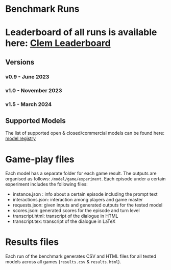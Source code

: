 # Benchmark Runs

# Leaderboard of all runs is available here: [Clem Leaderboard](https://huggingface.co/spaces/colab-potsdam/clem-leaderboard)

## Versions

### **v0.9** - June 2023

### **v1.0** - November 2023

### **v1.5** - March 2024

## Supported Models

The list of supported open & closed/commercial models can be found here: [model registry](https://github.com/clembench/clembench/blob/main/backends/model_registry.json)

# Game-play files

Each model has a separate folder for each game result. The outputs are organised as follows: `/model/game/experiment`. Each episode under a certain experiment includes the following files:


- instance.json : info about a certain episode including the prompt text
- interactions.json: interaction among players and game master
- requests.json: given inputs and generated outputs for the tested model 
- scores.json: generated scores for the episode and turn level
- transcript.html: transcript of the dialogue in HTML
- transcript.tex: transcript of the dialogue in LaTeX

# Results files

Each run of the benchmark generates CSV and HTML files for all tested models across all games (`results.csv` & `results.html`).

